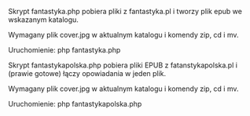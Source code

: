 Skrypt fantastyka.php pobiera pliki z fantastyka.pl
i tworzy plik epub we wskazanym katalogu.

Wymagany plik cover.jpg w aktualnym katalogu
i komendy zip, cd i mv.

Uruchomienie: php fantastyka.php

Skrypt fantastykapolska.php pobiera pliki EPUB z fatanstykapolska.pl
i (prawie gotowe) łączy opowiadania w jeden plik.

Wymagany plik cover.jpg w aktualnym katalogu
i komendy zip, cd i mv.

Uruchomienie: php fantastykapolska.php
